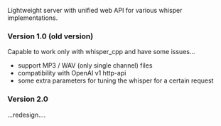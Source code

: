 <p>
    Lightweight server with unified web API for various whisper implementations.<br>
</p>

### Version 1.0 (old version)
Capable to work only with whisper_cpp and have some issues...
- support MP3 / WAV (only single channel) files
- compatibility with OpenAI v1 http-api
- some extra parameters for tuning the whisper for a certain request

### Version 2.0
...redesign....
